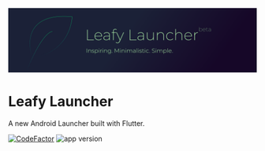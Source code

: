 <img src="./imgs/banner.svg">

# Leafy Launcher

A new Android Launcher built with Flutter.

[![CodeFactor][code-factor--badge-url]][code-factor-app-url] ![app version][app-version-img]

<!-- References -->
[code-factor--badge-url]: https://www.codefactor.io/repository/github/nivisi/leafylauncher/badge?s=12760533a8fde6261b394c1023a0e4e8e3ca6a7a
[code-factor-app-url]: https://www.codefactor.io/repository/github/nivisi/leafylauncher
[app-version-img]: https://img.shields.io/badge/version-1.1.1_beta-green
